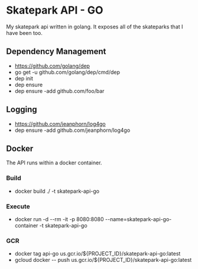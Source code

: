 # Skatepark API - GO #

My skatepark api written in golang. It exposes all of the skateparks that I have been too.

## Dependency Management ##

- https://github.com/golang/dep
- go get -u github.com/golang/dep/cmd/dep
- dep init
- dep ensure
- dep ensure -add github.com/foo/bar

## Logging ##

- https://github.com/jeanphorn/log4go
- dep ensure -add github.com/jeanphorn/log4go

## Docker ##

The API runs within a docker container.

### Build ###

- docker build ./ -t skatepark-api-go

### Execute ###

- docker run -d --rm -it -p 8080:8080 --name=skatepark-api-go-container -t skatepark-api-go

### GCR ###

- docker tag api-go us.gcr.io/${PROJECT_ID}/skatepark-api-go:latest
- gcloud docker -- push us.gcr.io/${PROJECT_ID}/skatepark-api-go:latest